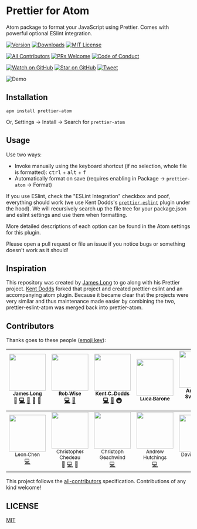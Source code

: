 # Prettier for Atom

Atom package to format your JavaScript using Prettier. Comes with powerful optional ESlint integration.

<!-- [![Code Coverage][coverage-badge]][coverage] TODO: Add coverage! -->
<!-- [![Build Status][build-badge]][build] TODO: Add CI! -->
<!-- [![Dependencies][dependencyci-badge]][dependencyci] TODO: Add dependency CI! -->

[![Version][version-badge]][package]
[![Downloads][downloads-badge]][package]
[![MIT License][license-badge]][LICENSE]

[![All Contributors](https://img.shields.io/badge/all_contributors-13-orange.svg?style=flat-square)](#contributors)
[![PRs Welcome][prs-badge]][prs]
[![Code of Conduct][coc-badge]][coc]

[![Watch on GitHub][github-watch-badge]][github-watch]
[![Star on GitHub][github-star-badge]][github-star]
[![Tweet][twitter-badge]][twitter]

![Demo][demo]

## Installation

```
apm install prettier-atom
```

Or, Settings → Install → Search for `prettier-atom`

## Usage

Use two ways:

- Invoke manually using the keyboard shortcut (if no selection, whole file is formatted): <kbd>ctrl</kbd> + <kbd>alt</kbd> + <kbd>f</kbd>
- Automatically format on save (requires enabling in Package → `prettier-atom` → Format)

If you use ESlint, check the "ESLint Integration" checkbox and poof, everything should work (we use Kent Dodds's [`prettier-eslint`][prettier-eslint] plugin under the hood). We will recursively search up the file tree for your package.json and eslint settings and use them when formatting.

More detailed descriptions of each option can be found in the Atom settings for this plugin.

Please open a pull request or file an issue if you notice bugs or something doesn't work as it should!

## Inspiration

This repository was created by [James Long][james-long] to go along with his Prettier project. [Kent Dodds][kent-dodds] forked that project and created prettier-eslint and an accompanying atom plugin. Because it became clear that the projects were very similar and thus maintenance made easier by combining the two, prettier-eslint-atom was merged back into prettier-atom.

## Contributors

Thanks goes to these people ([emoji key][emojis]):

<!-- ALL-CONTRIBUTORS-LIST:START - Do not remove or modify this section -->
| [<img src="https://avatars.githubusercontent.com/u/17031?v=3" width="100px;"/><br /><sub>James Long</sub>](http://jlongster.com)<br />💬 [💻](https://github.com/jlongster/prettier-atom/commits?author=jlongster) [📖](https://github.com/jlongster/prettier-atom/commits?author=jlongster) 🔌 👀 | [<img src="https://avatars.githubusercontent.com/u/6173488?v=3" width="100px;"/><br /><sub>Rob Wise</sub>](https://robwise.github.io)<br />[💻](https://github.com/jlongster/prettier-atom/commits?author=robwise) [📖](https://github.com/jlongster/prettier-atom/commits?author=robwise) | [<img src="https://avatars.githubusercontent.com/u/1500684?v=3" width="100px;"/><br /><sub>Kent C. Dodds</sub>](https://kentcdodds.com)<br />[💻](https://github.com/jlongster/prettier-atom/commits?author=kentcdodds) [📖](https://github.com/jlongster/prettier-atom/commits?author=kentcdodds) 🚇 | [<img src="https://avatars.githubusercontent.com/u/1144075?v=3" width="100px;"/><br /><sub>Luca Barone</sub>](https://github.com/cloud-walker)<br /> | [<img src="https://avatars.githubusercontent.com/u/4514159?v=3" width="100px;"/><br /><sub>Arnar Þór Sveinsson</sub>](https://github.com/arnarthor)<br />[💻](https://github.com/jlongster/prettier-atom/commits?author=arnarthor) | [<img src="https://avatars.githubusercontent.com/u/131916?v=3" width="100px;"/><br /><sub>Adam Miskiewicz</sub>](http://www.adammiskiewicz.com/)<br />[💻](https://github.com/jlongster/prettier-atom/commits?author=skevy) | [<img src="https://avatars.githubusercontent.com/u/2685242?v=3" width="100px;"/><br /><sub>Ori Livni</sub>](http://www.orilivni.com)<br />[💻](https://github.com/jlongster/prettier-atom/commits?author=oriSomething) |
| :---: | :---: | :---: | :---: | :---: | :---: | :---: |
| [<img src="https://avatars.githubusercontent.com/u/6182852?v=3" width="100px;"/><br /><sub>Leon Chen</sub>](https://transcranial.github.io)<br />[💻](https://github.com/jlongster/prettier-atom/commits?author=transcranial) | [<img src="https://avatars.githubusercontent.com/u/197597?v=3" width="100px;"/><br /><sub>Christopher Chedeau</sub>](http://blog.vjeux.com/)<br />💬 [💻](https://github.com/jlongster/prettier-atom/commits?author=vjeux) 🔌 | [<img src="https://avatars.githubusercontent.com/u/646693?v=3" width="100px;"/><br /><sub>Christoph Geschwind</sub>](http://christoph-geschwind.de)<br />[💻](https://github.com/jlongster/prettier-atom/commits?author=1st8) | [<img src="https://avatars.githubusercontent.com/u/35026?v=3" width="100px;"/><br /><sub>Andrew Hutchings</sub>](https://andrewhutchings.com)<br />[💻](https://github.com/jlongster/prettier-atom/commits?author=ahutchings) | [<img src="https://avatars.githubusercontent.com/u/875591?v=3" width="100px;"/><br /><sub>David Schnurr</sub>](http://davidschnurr.com)<br />[💻](https://github.com/jlongster/prettier-atom/commits?author=schnerd) | [<img src="https://avatars.githubusercontent.com/u/484801?v=3" width="100px;"/><br /><sub>Ryan Cole</sub>](http://rycole.com/)<br />[💻](https://github.com/jlongster/prettier-atom/commits?author=ryancole) |
<!-- ALL-CONTRIBUTORS-LIST:END -->

This project follows the [all-contributors][all-contributors] specification. Contributions of any kind welcome!

## LICENSE

[MIT](./LICENSE.md)

[npm]: https://www.npmjs.com/
[node]: https://nodejs.org
[build-badge]: https://img.shields.io/travis/jlongster/prettier-atom.svg?style=flat-square
[build]: https://travis-ci.org/jlongster/prettier-atom
[coverage-badge]: https://img.shields.io/codecov/c/github/jlongster/prettier-atom.svg?style=flat-square
[coverage]: https://codecov.io/github/jlongster/prettier-atom
[dependencyci-badge]: https://dependencyci.com/github/jlongster/prettier-atom/badge?style=flat-square
[dependencyci]: https://dependencyci.com/github/jlongster/prettier-atom
[version-badge]: https://img.shields.io/apm/v/prettier-atom.svg?style=flat-square
[package]: https://atom.io/packages/prettier-atom
[downloads-badge]: https://img.shields.io/apm/dm/prettier-atom.svg?style=flat-square
[license-badge]: https://img.shields.io/apm/l/prettier-atom.svg?style=flat-square
[license]: https://github.com/jlongster/prettier-atom/blob/master/LICENSE
[prs-badge]: https://img.shields.io/badge/PRs-welcome-brightgreen.svg?style=flat-square
[prs]: http://makeapullrequest.com
[coc-badge]: https://img.shields.io/badge/code%20of-conduct-ff69b4.svg?style=flat-square
[coc]: https://github.com/jlongster/prettier-atom/blob/master/other/CODE_OF_CONDUCT.md
[roadmap-badge]: https://img.shields.io/badge/%F0%9F%93%94-roadmap-CD9523.svg?style=flat-square
[roadmap]: https://github.com/jlongster/prettier-atom/blob/master/other/ROADMAP.md
[github-watch-badge]: https://img.shields.io/github/watchers/jlongster/prettier-atom.svg?style=social
[github-watch]: https://github.com/jlongster/prettier-atom/watchers
[github-star-badge]: https://img.shields.io/github/stars/jlongster/prettier-atom.svg?style=social
[github-star]: https://github.com/jlongster/prettier-atom/stargazers
[twitter]: https://twitter.com/intent/tweet?text=Check%20out%20prettier-atom!%20https://github.com/robwawise/prettier-atom%20%F0%9F%91%8D
[twitter-badge]: https://img.shields.io/twitter/url/https/github.com/jlongster/prettier-atom.svg?style=social
[emojis]: https://github.com/jlongster/all-contributors#emoji-key
[all-contributors]: https://github.com/jlongster/all-contributors
[prettier]: https://github.com/jlongster/prettier
[prettier-eslint]: https://github.com/jlongster/prettier-atom
[kent-dodds]: https://github.com/kentcdodds
[james-long]: https://github.com/jlongster
[demo]: https://github.com/jlongster/prettier-atom/raw/master/plugin.gif
